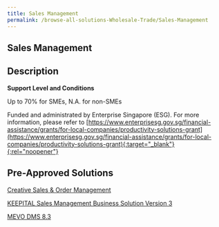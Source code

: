 ```yaml
---
title: Sales Management
permalink: /browse-all-solutions-Wholesale-Trade/Sales-Management
---
```


## Sales Management
## Description

**Support Level and Conditions**

Up to 70% for SMEs, N.A. for non-SMEs

Funded and administrated by Enterprise Singapore (ESG). For more information, please refer to
[https://www.enterprisesg.gov.sg/financial-assistance/grants/for-local-companies/productivity-solutions-grant](https://www.enterprisesg.gov.sg/financial-assistance/grants/for-local-companies/productivity-solutions-grant){:target="_blank"}{:rel="noopener"}

## Pre-Approved Solutions

<a href='/productivity-solutions-grant/solutionrepo/solution319' target='_blank'>Creative Sales & Order Management</a><br>

<a href='/productivity-solutions-grant/solutionrepo/solution535' target='_blank'>KEEPITAL Sales Management Business Solution Version 3</a><br>

<a href='/productivity-solutions-grant/solutionrepo/solution605' target='_blank'>MEVO DMS 8.3</a><br>

